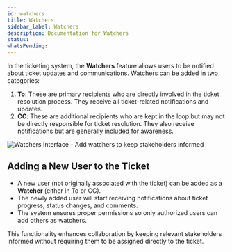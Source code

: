 ```yaml
---
id: watchers
title: Watchers
sidebar_label: Watchers
description: Documentation for Watchers
status: 
whatsPending: 
---
```



In the ticketing system, the **Watchers** feature allows users to be notified about ticket updates and communications. Watchers can be added in two categories:

1. **To**: These are primary recipients who are directly involved in the ticket resolution process. They receive all ticket-related notifications and updates.
2. **CC**: These are additional recipients who are kept in the loop but may not be directly responsible for ticket resolution. They also receive notifications but are generally included for awareness.

![Watchers Interface - Add watchers to keep stakeholders informed](/img/Helpdesk/Watchers.jpg)

## Adding a New User to the Ticket

- A new user (not originally associated with the ticket) can be added as a **Watcher** (either in To or CC).
- The newly added user will start receiving notifications about ticket progress, status changes, and comments.
- The system ensures proper permissions so only authorized users can add others as watchers.

This functionality enhances collaboration by keeping relevant stakeholders informed without requiring them to be assigned directly to the ticket.

